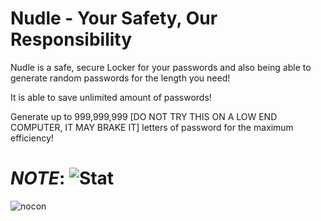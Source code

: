 # Nudle - Your Safety, Our Responsibility
Nudle is a safe, secure Locker for your passwords and also being able to generate random passwords for the length you need!

It is able to save unlimited amount of passwords! 

Generate up to 999,999,999 [DO NOT TRY THIS ON A LOW END COMPUTER, IT MAY BRAKE IT] letters of password for the maximum efficiency!

# ***NOTE***: ![Stat](https://img.shields.io/badge/Status-Stalled-red)
![nocon](https://img.shields.io/badge/-NO%20PLAN%20TO%20CONTIUE-orange)
